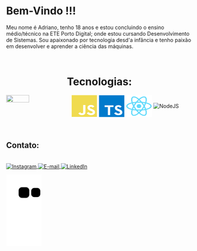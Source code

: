 #  Bem-Vindo !!!

Meu nome é Adriano, tenho 18 anos e estou concluindo o ensino médio/técnico na ETE Porto Digital; onde estou cursando Desenvolvimento de Sistemas.
Sou apaixonado por tecnologia desd'a infância e tenho paixão em desenvolver e aprender a ciência das máquinas.

<div style="display: inline_block"><br>
  <h1 align="center"> Tecnologias: </h1>
  <img align="center" alt="JavaScript" height="60" width="70" src="https://raw.githubusercontent.com/devicons/devicon/master/icons/javascript/javascript-plain.svg">
  <img align="center" alt="TypeScript" height="60" width="70" src="https://raw.githubusercontent.com/devicons/devicon/master/icons/typescript/typescript-plain.svg">
  <img align="center" alt="React" height="60" width="70" src="https://raw.githubusercontent.com/devicons/devicon/master/icons/react/react-original.svg">
  <img align="center" alt="NodeJS" height="60" width="70" src="https://cdn.jsdelivr.net/gh/devicons/devicon/icons/nodejs/nodejs-original.svg">
  <img align="left" height="35%" width="35%" src="https://cdn.discordapp.com/attachments/743927816021737565/1031679578353172570/IMG_8338-removebg-preview.png">
</div>
<br>
<br>

## Contato:
<br>
<div>
    
  <a href="https://instagram.com/eu_nicin" margin="10px">
    <img margin="10px" align="center" alt="Instagram" height="60" width="70" src="https://img.icons8.com/color/48/000000/instagram-new--v1.png">
  </a>
  
  <a href = "https://mail.google.com/mail/u/0/?tab=rm&ogbl#inbox" margin="10px">
    <img align="center" alt="E-mail" height="45" width="45" src="https://cdn.jsdelivr.net/gh/devicons/devicon/icons/google/google-original.svg">
  </a>
  
  <a href="https://www.linkedin.com/in/adriano-bispo-85293a240/" margin="10px">
    <img align="center" alt="LinkedIn" height="60" width="70" src="https://img.icons8.com/color/48/000000/linkedin-circled--v1.png"/>
  </a>   
</div>

![Snake animation](https://github.com/AdrianoBispo/AdrianoBispo/blob/output/github-contribution-grid-snake.svg)
